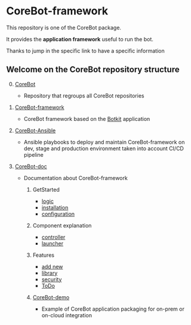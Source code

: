 # CoreBot-framework
This repository is one of the CoreBot package.

It provides the **application framework** useful to run the bot.

Thanks to jump in the specific link to have a specific information

## Welcome on the CoreBot repository structure
0. [CoreBot](https://https://github.com/guillain/CoreBot)
    - Repository that regroups all CoreBot repositories

1. [CoreBot-framework](https://github.com/guillain/CoreBot-framework)
    - CoreBot framework based on the [Botkit](https://botkit.ai/) application

2. [CoreBot-Ansible](https://github.com/guillain/CoreBot-Ansible)
    - Ansible playbooks to deploy and maintain CoreBot-framework on dev, stage and
   production environment taken into account CI/CD pipeline

3. [CoreBot-doc](https://github.com/guillain/CoreBot-doc)
    - Documentation about CoreBot-framework

        1. GetStarted
            - [logic](https://github.com/guillain/CoreBot-doc/blob/master/logic.md)
            - [installation](https://github.com/guillain/CoreBot-doc/blob/master/installation.md)
            - [configuration](https://github.com/guillain/CoreBot-doc/blob/master/configuration.md)

        2. Component explanation
            - [controller](https://github.com/guillain/CoreBot-doc/blob/master/controller.md)
            - [launcher](https://github.com/guillain/CoreBot-doc/blob/master/launcher.md)

        3. Features
            - [add new](https://github.com/guillain/CoreBot-doc/blob/master/add_new.md)
            - [library](https://github.com/guillain/CoreBot-doc/blob/master/library.md)
            - [security](https://github.com/guillain/CoreBot-doc/blob/master/security.md)
            - [ToDo](https://github.com/guillain/CoreBot-doc/blob/master/ToDo.md)

        4. [CoreBot-demo](https://github.com/guillain/CoreBot-demo)
            - Example of CoreBot application packaging for on-prem or on-cloud integration

